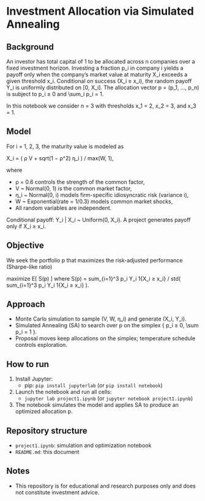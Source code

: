 # Investment Allocation via Simulated Annealing

## Background
An investor has total capital of 1 to be allocated across n companies over a fixed investment horizon. Investing a fraction p_i in company i yields a payoff only when the company’s market value at maturity X_i exceeds a given threshold x_i. Conditional on success (X_i ≥ x_i), the random payoff Y_i is uniformly distributed on [0, X_i]. The allocation vector p = (p_1, ..., p_n) is subject to p_i ≥ 0 and \sum_i p_i = 1.

In this notebook we consider n = 3 with thresholds x_1 = 2, x_2 = 3, and x_3 = 1.

## Model
For i = 1, 2, 3, the maturity value is modeled as

X_i = ( ρ V + sqrt(1 − ρ^2) η_i ) / max(W, 1),

where
- ρ = 0.6 controls the strength of the common factor,
- V ~ Normal(0, 1) is the common market factor,
- η_i ~ Normal(0, i) models firm-specific idiosyncratic risk (variance i),
- W ~ Exponential(rate = 1/0.3) models common market shocks,
- All random variables are independent.

Conditional payoff: Y_i | X_i ~ Uniform(0, X_i). A project generates payoff only if X_i ≥ x_i.

## Objective
We seek the portfolio p that maximizes the risk-adjusted performance (Sharpe-like ratio)

maximize  E[ S(p) ]  where  S(p) = sum_{i=1}^3 p_i Y_i 1{X_i ≥ x_i} / std( sum_{i=1}^3 p_i Y_i 1{X_i ≥ x_i} ).

## Approach
- Monte Carlo simulation to sample (V, W, η_i) and generate (X_i, Y_i).
- Simulated Annealing (SA) to search over p on the simplex { p_i ≥ 0, \sum p_i = 1 }.
- Proposal moves keep allocations on the simplex; temperature schedule controls exploration.

## How to run
1. Install Jupyter:
   - pip: `pip install jupyterlab` (or `pip install notebook`)
2. Launch the notebook and run all cells:
   - `jupyter lab project1.ipynb`  (or `jupyter notebook project1.ipynb`)
3. The notebook simulates the model and applies SA to produce an optimized allocation p.

## Repository structure
- `project1.ipynb`: simulation and optimization notebook
- `README.md`: this document

## Notes
- This repository is for educational and research purposes only and does not constitute investment advice.
